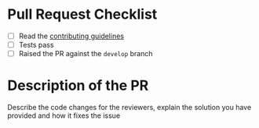 # Pull Request Checklist

- [ ] Read the [contributing guidelines](https://github.com/finbourne/lusid-sdk-java/blob/master/docs/CONTRIBUTING.md)
- [ ] Tests pass
- [ ] Raised the PR against the `develop` branch

# Description of the PR

Describe the code changes for the reviewers, explain the solution you have provided and how it fixes the issue

